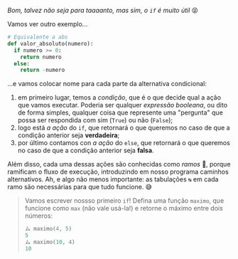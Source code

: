 _Bom, talvez não seja para taaaanto, mas sim, o `if` é muito útil_  :stuck_out_tongue_closed_eyes:

Vamos ver outro exemplo...

```python
# Equivalente a abs
def valor_absoluto(numero):
  if numero >= 0:
	return numero
  else:
	return -numero
```

...e vamos colocar nome para cada parte da alternativa condicional:  

 1. em primeiro lugar, temos a _condição_, que é o que decide qual a ação que vamos executar. Poderia ser qualquer _expressão booleana_, ou dito de forma simples, qualquer coisa que represente uma "pergunta" que possa ser respondida com sim (`True`) ou não (`False`);
 2. logo está _a ação_ do `if`, que retornará o que queremos no caso de que a condição anterior seja **verdadeira**;
 3. por último contamos con  _a ação_ do `else`, que retornará o que queremos no caso de que a condição anterior seja **falsa**.

Além disso,  cada uma dessas ações são conhecidas como _ramos_ :deciduous_tree:, porque ramificam o fluxo de execução, introduzindo em nosso programa caminhos alternativos. Ah, e algo não menos importante: as tabulações `↹` em cada ramo são necessárias para que tudo funcione. :sweat_smile:

> Vamos escrever nossso primeiro `if`! Defina uma função `maximo`, que funcione como `max` (não vale usá-la!) e retorne o máximo entre dois números:
>
> ```python
> ム maximo(4, 5)
> 5
> ム maximo(10, 4)
> 10
> ```
